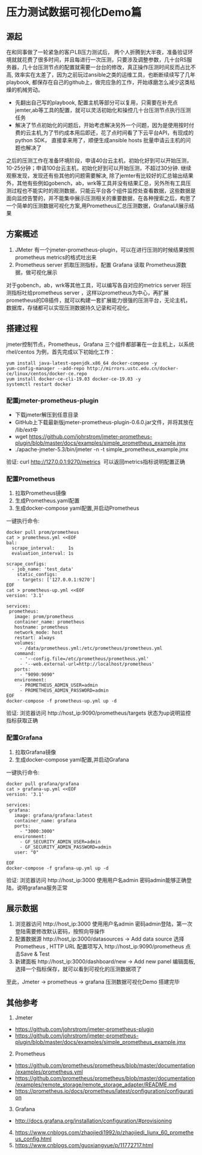 # 压力测试数据可视化Demo篇

## 源起

在和同事做了一轮紧急的客户LB压力测试后， 两个人折腾到大半夜，准备验证环境就就花费了很多时间，并且每进行一次压测，只要涉及调整参数，几十台RS服务器，几十台压测节点的配置就需要一台台的修改，真正操作压测时间反而占比不高, 效率实在太差了，因为之前玩过ansible之类的运维工具，也断断续续写了几年playbook, 都保存在自己的github上，做完应急的工作，开始琢磨怎么减少这类枯燥的机械劳动。

* 先翻出自己写的playbook, 配置主机等部分可以复用，只需要在补充点jemter,ab等工具的配置，就可以灵活初始化和操控几十台压测节点执行压测任务
* 解决了节点初始化的问题后，开始考虑解决另外一个问题，因为是使用按时付费的云主机,为了节约成本用后即还，花了点时间看了下云平台API，有现成的python SDK， 直接拿来用了，顺便生成ansible hosts 批量申请云主机的问题也解决了

之后的压测工作在准备环境阶段，申请40台云主机，初始化好到可以开始压测，10-25分钟；申请100台云主机，初始化好到可以开始压测，不超过30分钟. 继续观察发现，发现还有些其他的问题需要解决, 除了jemter有比较好的汇总输出结果外，其他有些例如gobench，ab，wrk等工具并没有结果汇总，另外所有工具压测过程也不能实时的观测数据，只能云平台各个组件监控处查看数据，这些数据是面向监控告警的，并不能集中展示压测相关的重要数据，在各种搜索之后，构思了一个简单的压测数据可视化方案,用Prometheus汇总压测数据，GrafanaUI展示结果

## 方案概述

1. JMeter 有一个jmeter-prometheus-plugin，可以在进行压测的时候结果按照prometheus metrics的格式吐出来
2. Prometheus server 抓取压测指标，配置 Grafana 读取 Prometheus源数据，做可视化展示

对于gobench，ab，wrk等其他工具，可以编写各自对应的metrics server 将压测指标吐给prometheus server ，这样以prometheus为中心，再扩展prometheus的DB插件，就可以构建一套扩展能力很强的压测平台，无论主机，数据库，存储都可以实现压测数据持久记录和可视化。

## 搭建过程

jmeter控制节点，Prometheus，Grafana 三个组件都部署在一台主机上，以系统 rhel/centos 为例，首先完成以下初始化工作：
```
yum install java-latest-openjdk.x86_64 docker-compose -y
yum-config-manager --add-repo http://mirrors.ustc.edu.cn/docker-ce/linux/centos/docker-ce.repo 
yum install docker-ce-cli-19.03 docker-ce-19.03 -y
systemctl restart docker
```

### 配置jmeter-prometheus-plugin


* 下载jmeter解压到任意目录
* GitHub上下载最新版jmeter-prometheus-plugin-0.6.0.jar文件，并将其放在 /lib/ext中
* wget https://github.com/johrstrom/jmeter-prometheus-plugin/blob/master/docs/examples/simple_prometheus_example.jmx
* ./apache-jmeter-5.3/bin/jmeter -n -t simple_prometheus_example.jmx

验证: curl http://127.0.0.1:9270/metrics  可以返回metrics指标说明配置正确

### 配置Prometheus 

1. 拉取Prometheus镜像
2. 生成Prometheus.yaml配置
3. 生成docker-compose yaml配置,并启动Prometheus

一键执行命令:
```
docker pull prom/prometheus
cat > prometheus.yml <<EOF
bal:
  scrape_interval:     1s
  evaluation_interval: 1s

scrape_configs:
  - job_name: 'test_data'
    static_configs:
    - targets: ['127.0.0.1:9270']
EOF
cat > prometheus-up.yml <<EOF
version: '3.1'

services:
 prometheus:
   image: prom/prometheus
   container_name: prometheus
   hostname: prometheus
   network_mode: host
   restart: always
   volumes:
     - /data/prometheus.yml:/etc/prometheus/prometheus.yml
   command:
     - '--config.file=/etc/prometheus/prometheus.yml'
     - '--web.external-url=http://localhost/prometheus'
   ports:
     - "9090:9090"
   environment:
     - PROMETHEUS_ADMIN_USER=admin
     - PROMETHEUS_ADMIN_PASSWORD=admin
EOF
docker-compose -f prometheus-up.yml up -d
```

验证: 浏览器访问 http://host_ip:9090/prometheus/targets 状态为up说明监控指标获取正确

### 配置Grafana 

1. 拉取Grafana镜像
2. 生成docker-compose yaml配置,并启动Grafana 

一键执行命令:
```
docker pull grafana/grafana
cat > grafana-up.yml <<EOF
version: '3.1'

services:
 grafana:
   image: grafana/grafana:latest
   container_name: grafana
   ports:
     - "3000:3000"
   environment:
     - GF_SECURITY_ADMIN_USER=admin
     - GF_SECURITY_ADMIN_PASSWORD=admin
   user: "0"

EOF
docker-compose -f grafana-up.yml up -d
```

验证: 浏览器访问 http://host_ip:3000 使用用户名admin 密码admin能够正确登陆，说明grafana服务正常 

## 展示数据

1. 浏览器访问 http://host_ip:3000 使用用户名admin 密码admin登陆，第一次登陆需要修改默认密码，按照向导操作
2. 配置数据源 http://host_ip:3000/datasources -> Add data source 选择 Prometheus , HTTP URL 配置项写入 http://host_ip:9090/prometheus 点击Save & Test
3. 新建面板   http://host_ip:3000/dashboard/new -> Add new panel 编辑面板,选择一个指标保存，就可以看到可视化的压测数据项了

至此，Jmeter -> prometheus -> grafana 压测数据可视化Demo 搭建完毕

## 其他参考

1. Jmeter 
  - https://github.com/johrstrom/jmeter-prometheus-plugin
  - https://github.com/johrstrom/jmeter-prometheus-plugin/blob/master/docs/examples/simple_prometheus_example.jmx
2. Prometheus
  - https://github.com/prometheus/prometheus/blob/master/documentation/examples/prometheus.yml
  - https://github.com/prometheus/prometheus/blob/master/documentation/examples/remote_storage/remote_storage_adapter/README.md
  - https://prometheus.io/docs/prometheus/latest/configuration/configuration
3. Grafana
  - http://docs.grafana.org/installation/configuration/#provisioning
4. https://www.cnblogs.com/zhaojiedi1992/p/zhaojiedi_liunx_60_prometheus_config.html
5. https://www.cnblogs.com/guoxiangyue/p/11772717.html
